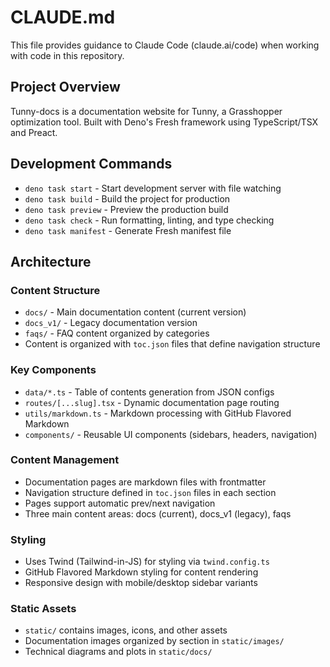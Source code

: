 # CLAUDE.md

This file provides guidance to Claude Code (claude.ai/code) when working with
code in this repository.

## Project Overview

Tunny-docs is a documentation website for Tunny, a Grasshopper optimization
tool. Built with Deno's Fresh framework using TypeScript/TSX and Preact.

## Development Commands

- `deno task start` - Start development server with file watching
- `deno task build` - Build the project for production
- `deno task preview` - Preview the production build
- `deno task check` - Run formatting, linting, and type checking
- `deno task manifest` - Generate Fresh manifest file

## Architecture

### Content Structure

- `docs/` - Main documentation content (current version)
- `docs_v1/` - Legacy documentation version
- `faqs/` - FAQ content organized by categories
- Content is organized with `toc.json` files that define navigation structure

### Key Components

- `data/*.ts` - Table of contents generation from JSON configs
- `routes/[...slug].tsx` - Dynamic documentation page routing
- `utils/markdown.ts` - Markdown processing with GitHub Flavored Markdown
- `components/` - Reusable UI components (sidebars, headers, navigation)

### Content Management

- Documentation pages are markdown files with frontmatter
- Navigation structure defined in `toc.json` files in each section
- Pages support automatic prev/next navigation
- Three main content areas: docs (current), docs_v1 (legacy), faqs

### Styling

- Uses Twind (Tailwind-in-JS) for styling via `twind.config.ts`
- GitHub Flavored Markdown styling for content rendering
- Responsive design with mobile/desktop sidebar variants

### Static Assets

- `static/` contains images, icons, and other assets
- Documentation images organized by section in `static/images/`
- Technical diagrams and plots in `static/docs/`
